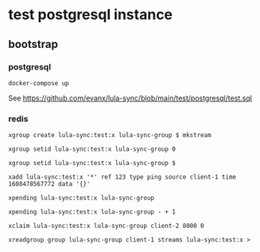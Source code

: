 # test postgresql instance

## bootstrap

### postgresql

```
docker-compose up
```

See https://github.com/evanx/lula-sync/blob/main/test/postgresql/test.sql

### redis

```
xgroup create lula-sync:test:x lula-sync-group $ mkstream
```

```
xgroup setid lula-sync:test:x lula-sync-group 0
```

```
xgroup setid lula-sync:test:x lula-sync-group $
```

```
xadd lula-sync:test:x '*' ref 123 type ping source client-1 time 1608478567772 data '{}'
```

```
xpending lula-sync:test:x lula-sync-group
```

```
xpending lula-sync:test:x lula-sync-group - + 1
```

```
xclaim lula-sync:test:x lula-sync-group client-2 8000 0
```

```
xreadgroup group lula-sync-group client-1 streams lula-sync:test:x >
```

